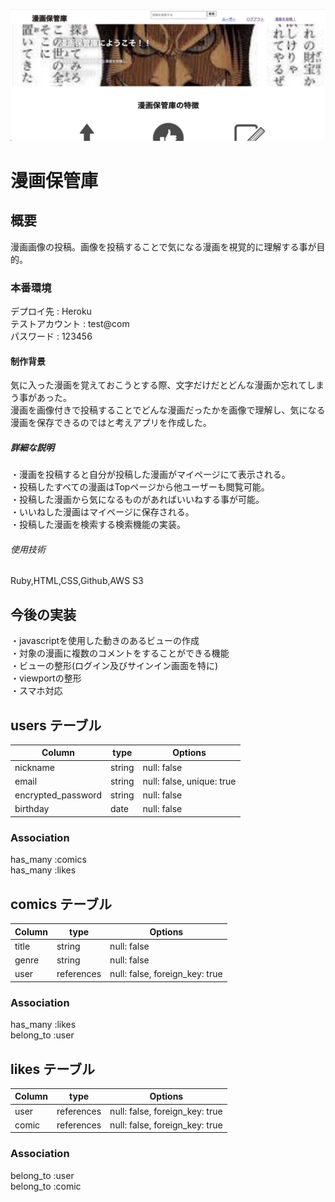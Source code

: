 ![漫画保管庫](mangacollect-sample1.jpg)

# 漫画保管庫<br>

## 概要<br>
漫画画像の投稿。画像を投稿することで気になる漫画を視覚的に理解する事が目的。

### 本番環境<br>
デプロイ先 : Heroku<br>
テストアカウント : test@com<br>
パスワード : 123456

#### 制作背景<br>
気に入った漫画を覚えておこうとする際、文字だけだとどんな漫画か忘れてしまう事があった。<br>
漫画を画像付きで投稿することでどんな漫画だったかを画像で理解し、気になる漫画を保存できるのではと考えアプリを作成した。

##### 詳細な説明<br>
・漫画を投稿すると自分が投稿した漫画がマイページにて表示される。<br>
・投稿したすべての漫画はTopページから他ユーザーも閲覧可能。<br>
・投稿した漫画から気になるものがあればいいねする事が可能。<br>
・いいねした漫画はマイページに保存される。<br>
・投稿した漫画を検索する検索機能の実装。

###### 使用技術<br>
Ruby,HTML,CSS,Github,AWS S3

## 今後の実装
・javascriptを使用した動きのあるビューの作成<br>
・対象の漫画に複数のコメントをすることができる機能<br>
・ビューの整形(ログイン及びサインイン画面を特に)<br>
・viewportの整形<br>
・スマホ対応


## users テーブル

  | Column                | type   | Options                   |
  | --------------------- | ------ | ------------------------- |
  | nickname              | string | null: false               |
  | email                 | string | null: false, unique: true |
  | encrypted_password    | string | null: false               |
  | birthday              | date   | null: false               |

### Association
  has_many :comics<br>
  has_many :likes

## comics テーブル

  | Column                | type       | Options                        |
  | --------------------- | ---------- | ------------------------------ |
  | title                 | string     | null: false                    |
  | genre                 | string     | null: false                    |
  | user                  | references | null: false, foreign_key: true |
### Association
  has_many   :likes<br>
  belong_to :user

## likes テーブル

  | Column                | type       | Options                            |
  | --------------------- | ---------- | ---------------------------------- |
  | user                  | references | null: false, foreign_key: true     |
  | comic                 | references | null: false, foreign_key: true     |

### Association
  belong_to :user<br>
  belong_to :comic
